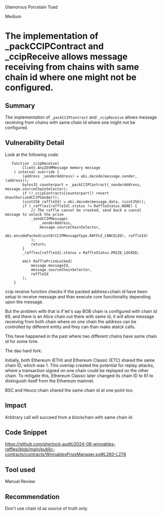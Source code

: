 Glamorous Porcelain Toad

Medium

# The implementation of _packCCIPContract and _ccipReceive allows message receiving from chains with same chain id where one might not be configured.

## Summary
The implementation of `_packCCIPContract` and `_ccipReceive` allows message receiving from chains with same chain id where one might not be configured. 
## Vulnerability Detail
Look at the following code:

```solidity
   function _ccipReceive(
        Client.Any2EVMMessage memory message
    ) internal override {
        (address _senderAddress) = abi.decode(message.sender, (address));
        bytes32 counterpart = _packCCIPContract(_senderAddress, message.sourceChainSelector);
        if (!_ccipContracts[counterpart]) revert UnauthorizedCCIPSender();
        (uint256 raffleId) = abi.decode(message.data, (uint256));
        if (_raffles[raffleId].status != RaffleStatus.NONE) {
            // The raffle cannot be created, send back a cancel message to unlock the prize
            _sendCCIPMessage(
                _senderAddress,
                message.sourceChainSelector,
                abi.encodePacked(uint8(CCIPMessageType.RAFFLE_CANCELED), raffleId)
            );
            return;
        }
        _raffles[raffleId].status = RaffleStatus.PRIZE_LOCKED;

        emit RafflePrizeLocked(
            message.messageId,
            message.sourceChainSelector,
            raffleId
        );
    }
   ```
   
   ccip receive function checks if the packed address+chain id have been setup to receive message and than execute core functionality depending upon the message. 
   
But the problem with that is if let's say BOB chain is configured with chain id 69, and there is an Alice chain out there with same id, it will allow message receiving from both chain where on one chain the address can be controlled by different entity and they can than make atatck calls. 

This have happened in the past where two different chains have same chain id for some time. 

The dao hard fork:

Initially, both Ethereum (ETH) and Ethereum Classic (ETC) shared the same chain ID, which was 1. This overlap created the potential for replay attacks, where a transaction signed on one chain could be replayed on the other chain. To mitigate this, Ethereum Classic later changed its chain ID to 61 to distinguish itself from the Ethereum mainnet.

BSC and Heuco chain shared the same chain id at one point too.

## Impact
Arbitrary call will succeed from a blockchain with same chain id. 
## Code Snippet
https://github.com/sherlock-audit/2024-08-winnables-raffles/blob/main/public-contracts/contracts/WinnablesPrizeManager.sol#L260-L278
## Tool used
Manual Review

## Recommendation
Don't use chain id as source of truth only. 